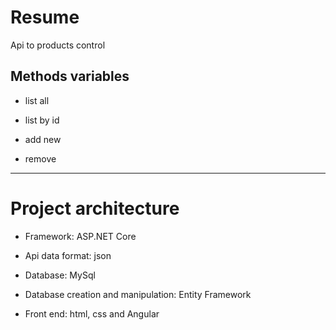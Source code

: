 # Resume
Api to products control

## Methods variables
* list all

* list by id

* add new 

* remove 

---

# Project architecture

* Framework: ASP.NET Core

* Api data format: json

* Database: MySql

* Database creation and manipulation: Entity Framework

* Front end: html, css and Angular
